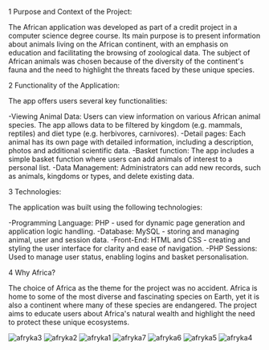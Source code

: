 1 Purpose and Context of the Project:

The African application was developed as part of a credit project in a computer science degree course. Its main purpose is to present information about animals living on the African continent, with an emphasis on education and facilitating the browsing of zoological data. The subject of African animals was chosen because of the diversity of the continent's fauna and the need to highlight the threats faced by these unique species.

2 Functionality of the Application:

The app offers users several key functionalities:

-Viewing Animal Data: Users can view information on various African animal species. The app allows data to be filtered by kingdom (e.g. mammals, reptiles) and diet type (e.g. herbivores, carnivores).
-Detail pages: Each animal has its own page with detailed information, including a description, photos and additional scientific data.
-Basket function: The app includes a simple basket function where users can add animals of interest to a personal list.
-Data Management: Administrators can add new records, such as animals, kingdoms or types, and delete existing data.

3 Technologies:

The application was built using the following technologies:

-Programming Language: PHP - used for dynamic page generation and application logic handling.
-Database: MySQL - storing and managing animal, user and session data.
-Front-End: HTML and CSS - creating and styling the user interface for clarity and ease of navigation.
-PHP Sessions: Used to manage user status, enabling logins and basket personalisation.

4 Why Africa?

The choice of Africa as the theme for the project was no accident. Africa is home to some of the most diverse and fascinating species on Earth, 
yet it is also a continent where many of these species are endangered. 
The project aims to educate users about Africa's natural wealth and highlight the need to protect these unique ecosystems.

![afryka3](https://github.com/user-attachments/assets/13964fed-1dca-4e00-a8a9-a6cba54ca0f8)
![afryka2](https://github.com/user-attachments/assets/815aece4-fed1-4f89-bb3f-c5a8941cb7b1)
![afryka1](https://github.com/user-attachments/assets/764bbdbe-d7d6-4bc8-aa72-7701ef61477d)
![afryka7](https://github.com/user-attachments/assets/241d97c4-ebff-43f6-87d6-9ebdbe672441)
![afryka6](https://github.com/user-attachments/assets/c9b9d09d-0343-4b24-aeb1-64272149fae5)
![afryka5](https://github.com/user-attachments/assets/7c8f2852-abc4-4c12-ad5c-73b5fb6c18dd)
![afryka4](https://github.com/user-attachments/assets/b5df572b-9d28-417f-8883-fec6ffc36109)
